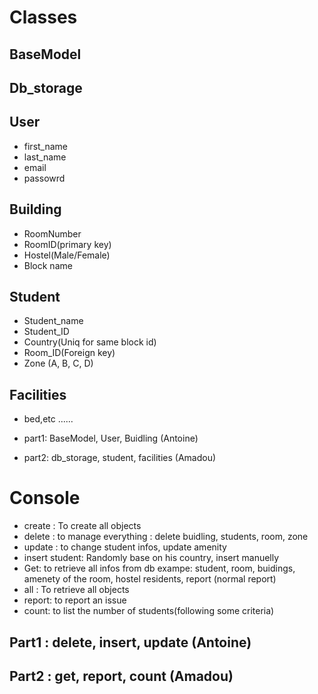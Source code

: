 # Classes
## BaseModel

## Db_storage
## User
* first_name
* last_name
* email
* passowrd

## Building 
* RoomNumber
* RoomID(primary key)
* Hostel(Male/Female)
* Block name

## Student
* Student_name
* Student_ID
* Country(Uniq for same block id)
* Room_ID(Foreign key)
* Zone (A, B, C, D)

## Facilities
* bed,etc ......

* part1: BaseModel, User, Buidling (Antoine)
* part2: db_storage, student, facilities (Amadou)

# Console 
* create : To create all objects 
* delete : to manage everything : delete buidling, students, room, zone
* update : to change student infos, update amenity
* insert student: Randomly base on his country, insert manuelly
* Get: to retrieve all infos from db exampe: student, room, buidings, amenety of the room, hostel residents, report (normal report)
* all : To retrieve all objects
* report: to report an issue
* count: to list the number of students(following some criteria)

## Part1 : delete, insert, update (Antoine)
## Part2 : get, report, count  (Amadou)